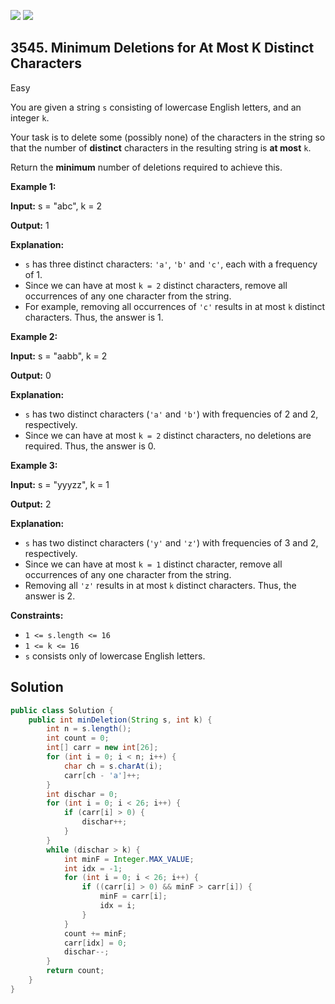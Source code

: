 [![](https://img.shields.io/github/stars/javadev/LeetCode-in-Java?label=Stars&style=flat-square)](https://github.com/javadev/LeetCode-in-Java)
[![](https://img.shields.io/github/forks/javadev/LeetCode-in-Java?label=Fork%20me%20on%20GitHub%20&style=flat-square)](https://github.com/javadev/LeetCode-in-Java/fork)

## 3545\. Minimum Deletions for At Most K Distinct Characters

Easy

You are given a string `s` consisting of lowercase English letters, and an integer `k`.

Your task is to delete some (possibly none) of the characters in the string so that the number of **distinct** characters in the resulting string is **at most** `k`.

Return the **minimum** number of deletions required to achieve this.

**Example 1:**

**Input:** s = "abc", k = 2

**Output:** 1

**Explanation:**

*   `s` has three distinct characters: `'a'`, `'b'` and `'c'`, each with a frequency of 1.
*   Since we can have at most `k = 2` distinct characters, remove all occurrences of any one character from the string.
*   For example, removing all occurrences of `'c'` results in at most `k` distinct characters. Thus, the answer is 1.

**Example 2:**

**Input:** s = "aabb", k = 2

**Output:** 0

**Explanation:**

*   `s` has two distinct characters (`'a'` and `'b'`) with frequencies of 2 and 2, respectively.
*   Since we can have at most `k = 2` distinct characters, no deletions are required. Thus, the answer is 0.

**Example 3:**

**Input:** s = "yyyzz", k = 1

**Output:** 2

**Explanation:**

*   `s` has two distinct characters (`'y'` and `'z'`) with frequencies of 3 and 2, respectively.
*   Since we can have at most `k = 1` distinct character, remove all occurrences of any one character from the string.
*   Removing all `'z'` results in at most `k` distinct characters. Thus, the answer is 2.

**Constraints:**

*   `1 <= s.length <= 16`
*   `1 <= k <= 16`
*   `s` consists only of lowercase English letters.

## Solution

```java
public class Solution {
    public int minDeletion(String s, int k) {
        int n = s.length();
        int count = 0;
        int[] carr = new int[26];
        for (int i = 0; i < n; i++) {
            char ch = s.charAt(i);
            carr[ch - 'a']++;
        }
        int dischar = 0;
        for (int i = 0; i < 26; i++) {
            if (carr[i] > 0) {
                dischar++;
            }
        }
        while (dischar > k) {
            int minF = Integer.MAX_VALUE;
            int idx = -1;
            for (int i = 0; i < 26; i++) {
                if ((carr[i] > 0) && minF > carr[i]) {
                    minF = carr[i];
                    idx = i;
                }
            }
            count += minF;
            carr[idx] = 0;
            dischar--;
        }
        return count;
    }
}
```